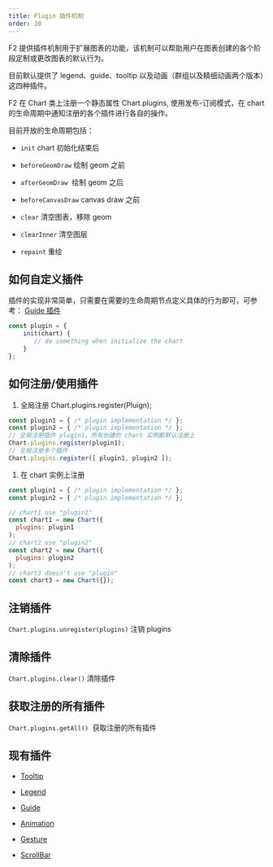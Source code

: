 ```yaml
---
title: Plugin 插件机制
order: 10
---
```


F2 提供插件机制用于扩展图表的功能，该机制可以帮助用户在图表创建的各个阶段定制或更改图表的默认行为。

目前默认提供了 legend、guide、tooltip 以及动画（群组以及精细动画两个版本）这四种插件。

F2 在 Chart 类上注册一个静态属性 Chart.plugins, 使用发布-订阅模式，在 chart 的生命周期中通知注册的各个插件进行各自的操作。

目前开放的生命周期包括：

- `init` chart 初始化结束后

- `beforeGeomDraw` 绘制 geom 之前

- `afterGeomDraw`  绘制 geom 之后

- `beforeCanvasDraw` canvas draw 之前

- `clear` 清空图表，移除 geom

- `clearInner` 清空图层

- `repaint` 重绘


## 如何自定义插件

插件的实现非常简单，只需要在需要的生命周期节点定义具体的行为即可，可参考： [Guide 插件](https://github.com/antvis/f2/blob/master/src/plugin/guide.js)

```javascript
const plugin = {
    init(chart) {
       // do something when initialize the chart
    }
};
```

## 如何注册/使用插件

1. 全局注册 Chart.plugins.register(Pluign);


```javascript
const plugin1 = { /* plugin implementation */ };
const plugin2 = { /* plugin implementation */ };
// 全局注册插件 plugin1，所有创建的 chart 实例都默认注册上
Chart.plugins.register(plugin1);
// 全局注册多个插件
Chart.plugins.register([ plugin1, plugin2 ]);
```

1. 在 chart 实例上注册


```javascript
const plugin1 = { /* plugin implementation */ };
const plugin2 = { /* plugin implementation */ };

// chart1 use "plugin1"
const chart1 = new Chart({
  plugins: plugin1
);
// chart2 use "plugin2"
const chart2 = new Chart({
  plugins: plugin2
);
// chart3 doesn't use "plugin"
const chart3 = new Chart({});
```

## 注销插件

`Chart.plugins.unregister(plugins)` 注销 plugins

## 清除插件

`Chart.plugins.clear()` 清除插件

## 获取注册的所有插件

`Chart.plugins.getAll()`  获取注册的所有插件

## 现有插件

- [Tooltip](https://www.yuque.com/antv/f2/tooltip)

- [Legend](https://www.yuque.com/antv/f2/api-legend)

- [Guide](https://www.yuque.com/antv/f2/api-guide)

- [Animation](https://www.yuque.com/antv/f2/api-animate)

- [Gesture](https://www.yuque.com/antv/f2/api-gesture)

- [ScrollBar](https://www.yuque.com/antv/f2/api-scroll-bar)



